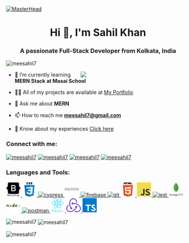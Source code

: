 [![MasterHead](https://media.licdn.com/dms/image/C5616AQFm8zOpGCnl5w/profile-displaybackgroundimage-shrink_350_1400/0/1660814424134?e=1677715200&v=beta&t=wlZUVV2WZz4FJgnAydkj8F87lnUY5s039CVt3YKxPwg)](https://meesahil7.io)
<h1 align="center">Hi 👋, I'm Sahil Khan</h1>
<h3 align="center">A passionate Full-Stack Developer from Kolkata, India</h3>

<p align="left"> <img src="https://komarev.com/ghpvc/?username=meesahil7&label=Profile%20views&color=0e75b6&style=flat" alt="meesahil7" /> </p>

<!-- <p align="left"> <a href="https://github.com/ryo-ma/github-profile-trophy"><img src="https://github-profile-trophy.vercel.app/?username=meesahil7" alt="meesahil7" /></a> </p> -->
<img align="right" width="300px" src="https://media0.giphy.com/media/qgQUggAC3Pfv687qPC/giphy.gif?cid=790b7611db903996a50dc3f5a2925e498c6f26c5b1da3622&rid=giphy.gif&ct=g" />

- 🌱 I’m currently learning **MERN Stack at Masai School**

- 👨‍💻 All of my projects are available at <a target="_blank" href="https://meesahil7.github.io/">My Portfolio</a>

- 💬 Ask me about **MERN**

- 📫 How to reach me **meesahil7@gmail.com**

- 📄 Know about my experiences <a target="_blank" href="https://drive.google.com/file/d/1eWRAqunjozqzfwnEGNeomWvII9eFjcqw/view?usp=sharing">Click here</a>

<h3 align="left">Connect with me:</h3>
<p align="left">
<a href="https://codepen.io/meesahil7" target="blank"><img align="center" src="https://raw.githubusercontent.com/rahuldkjain/github-profile-readme-generator/master/src/images/icons/Social/codepen.svg" alt="meesahil7" height="30" width="40" /></a>
<a href="https://linkedin.com/in/meesahil7" target="blank"><img align="center" src="https://raw.githubusercontent.com/rahuldkjain/github-profile-readme-generator/master/src/images/icons/Social/linked-in-alt.svg" alt="meesahil7" height="30" width="40" /></a>
<a href="https://codesandbox.com/meesahil7" target="blank"><img align="center" src="https://raw.githubusercontent.com/rahuldkjain/github-profile-readme-generator/master/src/images/icons/Social/codesandbox.svg" alt="meesahil7" height="30" width="40" /></a>
<a href="https://www.hackerrank.com/meesahil7" target="blank"><img align="center" src="https://raw.githubusercontent.com/rahuldkjain/github-profile-readme-generator/master/src/images/icons/Social/hackerrank.svg" alt="meesahil7" height="30" width="40" /></a>
</p>

<h3 align="left">Languages and Tools:</h3>
<p align="left"> <a href="https://getbootstrap.com" target="_blank" rel="noreferrer"> <img src="https://raw.githubusercontent.com/devicons/devicon/master/icons/bootstrap/bootstrap-plain-wordmark.svg" alt="bootstrap" width="40" height="40"/> </a> <a href="https://www.w3schools.com/css/" target="_blank" rel="noreferrer"> <img src="https://raw.githubusercontent.com/devicons/devicon/master/icons/css3/css3-original-wordmark.svg" alt="css3" width="40" height="40"/> </a> <a href="https://www.cypress.io" target="_blank" rel="noreferrer"> <img src="https://raw.githubusercontent.com/simple-icons/simple-icons/6e46ec1fc23b60c8fd0d2f2ff46db82e16dbd75f/icons/cypress.svg" alt="cypress" width="40" height="40"/> </a> <a href="https://expressjs.com" target="_blank" rel="noreferrer"> <img src="https://raw.githubusercontent.com/devicons/devicon/master/icons/express/express-original-wordmark.svg" alt="express" width="40" height="40"/> </a> <a href="https://firebase.google.com/" target="_blank" rel="noreferrer"> <img src="https://www.vectorlogo.zone/logos/firebase/firebase-icon.svg" alt="firebase" width="40" height="40"/> </a> <a href="https://git-scm.com/" target="_blank" rel="noreferrer"> <img src="https://www.vectorlogo.zone/logos/git-scm/git-scm-icon.svg" alt="git" width="40" height="40"/> </a> <a href="https://www.w3.org/html/" target="_blank" rel="noreferrer"> <img src="https://raw.githubusercontent.com/devicons/devicon/master/icons/html5/html5-original-wordmark.svg" alt="html5" width="40" height="40"/> </a> <a href="https://developer.mozilla.org/en-US/docs/Web/JavaScript" target="_blank" rel="noreferrer"> <img src="https://raw.githubusercontent.com/devicons/devicon/master/icons/javascript/javascript-original.svg" alt="javascript" width="40" height="40"/> </a> <a href="https://jestjs.io" target="_blank" rel="noreferrer"> <img src="https://www.vectorlogo.zone/logos/jestjsio/jestjsio-icon.svg" alt="jest" width="40" height="40"/> </a> <a href="https://www.mongodb.com/" target="_blank" rel="noreferrer"> <img src="https://raw.githubusercontent.com/devicons/devicon/master/icons/mongodb/mongodb-original-wordmark.svg" alt="mongodb" width="40" height="40"/> </a> <a href="https://nodejs.org" target="_blank" rel="noreferrer"> <img src="https://raw.githubusercontent.com/devicons/devicon/master/icons/nodejs/nodejs-original-wordmark.svg" alt="nodejs" width="40" height="40"/> </a> <a href="https://postman.com" target="_blank" rel="noreferrer"> <img src="https://www.vectorlogo.zone/logos/getpostman/getpostman-icon.svg" alt="postman" width="40" height="40"/> </a> <a href="https://reactjs.org/" target="_blank" rel="noreferrer"> <img src="https://raw.githubusercontent.com/devicons/devicon/master/icons/react/react-original-wordmark.svg" alt="react" width="40" height="40"/> </a> <a href="https://redux.js.org" target="_blank" rel="noreferrer"> <img src="https://raw.githubusercontent.com/devicons/devicon/master/icons/redux/redux-original.svg" alt="redux" width="40" height="40"/> </a> <a href="https://www.typescriptlang.org/" target="_blank" rel="noreferrer"> <img src="https://raw.githubusercontent.com/devicons/devicon/master/icons/typescript/typescript-original.svg" alt="typescript" width="40" height="40"/> </a> </p>

<p><img align="left" src="https://github-readme-stats.vercel.app/api/top-langs?username=meesahil7&show_icons=true&locale=en&layout=compact" alt="meesahil7" /></p>

<p>&nbsp;<img align="center" src="https://github-readme-stats.vercel.app/api?username=meesahil7&show_icons=true&locale=en" alt="meesahil7" /></p>

<p><img align="center" src="https://github-readme-streak-stats.herokuapp.com/?user=meesahil7&" alt="meesahil7" /></p>

